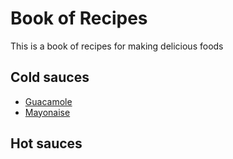 # Book of Recipes
This is a book of recipes for making delicious foods

## Cold sauces
* [Guacamole](guacamole.md)
* [Mayonaise](mayo.md)

## Hot sauces
